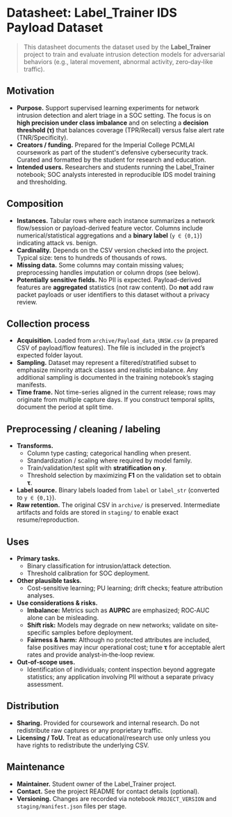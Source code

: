 # Datasheet: Label_Trainer IDS Payload Dataset

> This datasheet documents the dataset used by the **Label_Trainer** project to train and evaluate intrusion detection models for adversarial behaviors (e.g., lateral movement, abnormal activity, zero‑day‑like traffic).

## Motivation

- **Purpose.** Support supervised learning experiments for network intrusion detection and alert triage in a SOC setting. The focus is on **high precision under class imbalance** and on selecting a **decision threshold (τ)** that balances coverage (TPR/Recall) versus false alert rate (TNR/Specificity).
- **Creators / funding.** Prepared for the Imperial College PCMLAI coursework as part of the student's defensive cybersecurity track. Curated and formatted by the student for research and education.
- **Intended users.** Researchers and students running the Label_Trainer notebook; SOC analysts interested in reproducible IDS model training and thresholding.

## Composition

- **Instances.** Tabular rows where each instance summarizes a network flow/session or payload-derived feature vector. Columns include numerical/statistical aggregations and a **binary label** (`y ∈ {0,1}`) indicating attack vs. benign.
- **Cardinality.** Depends on the CSV version checked into the project. Typical size: tens to hundreds of thousands of rows.
- **Missing data.** Some columns may contain missing values; preprocessing handles imputation or column drops (see below).
- **Potentially sensitive fields.** No PII is expected. Payload-derived features are **aggregated** statistics (not raw content). Do **not** add raw packet payloads or user identifiers to this dataset without a privacy review.

## Collection process

- **Acquisition.** Loaded from `archive/Payload_data_UNSW.csv` (a prepared CSV of payload/flow features). The file is included in the project’s expected folder layout.
- **Sampling.** Dataset may represent a filtered/stratified subset to emphasize minority attack classes and realistic imbalance. Any additional sampling is documented in the training notebook’s staging manifests.
- **Time frame.** Not time-series aligned in the current release; rows may originate from multiple capture days. If you construct temporal splits, document the period at split time.

## Preprocessing / cleaning / labeling

- **Transforms.** 
  - Column type casting; categorical handling when present.
  - Standardization / scaling where required by model family.
  - Train/validation/test split with **stratification on `y`**.
  - Threshold selection by maximizing **F1** on the validation set to obtain **τ**.
- **Label source.** Binary labels loaded from `label` or `label_str` (converted to `y ∈ {0,1}`).
- **Raw retention.** The original CSV in `archive/` is preserved. Intermediate artifacts and folds are stored in `staging/` to enable exact resume/reproduction.

## Uses

- **Primary tasks.** 
  - Binary classification for intrusion/attack detection.
  - Threshold calibration for SOC deployment.
- **Other plausible tasks.** 
  - Cost-sensitive learning; PU learning; drift checks; feature attribution analyses.
- **Use considerations & risks.**
  - **Imbalance:** Metrics such as **AUPRC** are emphasized; ROC‑AUC alone can be misleading.
  - **Shift risk:** Models may degrade on new networks; validate on site-specific samples before deployment.
  - **Fairness & harm:** Although no protected attributes are included, false positives may incur operational cost; tune **τ** for acceptable alert rates and provide analyst‑in‑the‑loop review.
- **Out‑of‑scope uses.**
  - Identification of individuals; content inspection beyond aggregate statistics; any application involving PII without a separate privacy assessment.

## Distribution

- **Sharing.** Provided for coursework and internal research. Do not redistribute raw captures or any proprietary traffic.
- **Licensing / ToU.** Treat as educational/research use only unless you have rights to redistribute the underlying CSV.

## Maintenance

- **Maintainer.** Student owner of the Label_Trainer project.
- **Contact.** See the project README for contact details (optional).
- **Versioning.** Changes are recorded via notebook `PROJECT_VERSION` and `staging/manifest.json` files per stage.
